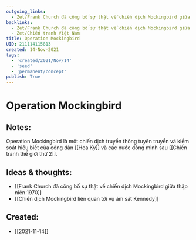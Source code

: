 ```yaml
---
outgoing_links:
  - Zet/Frank Church đã công bố sự thật về chiến dịch Mockingbird giữa thập niên 1970
backlinks:
  - Zet/Frank Church đã công bố sự thật về chiến dịch Mockingbird giữa thập niên 1970
  - Zet/Chiến tranh Việt Nam
title: Operation Mockingbird
UID: 211114115813
created: 14-Nov-2021
tags:
  - 'created/2021/Nov/14'
  - 'seed'
  - 'permanent/concept'
publish: True
---
```

# Operation Mockingbird

## Notes:
Operation Mockingbird là một chiến dịch truyền thông tuyên truyền và kiểm soát hiểu biết của công dân [[Hoa Kỳ]] và các nước đồng minh sau [[Chiến tranh thế giới thứ 2]].



## Ideas & thoughts:
- [[Frank Church đã công bố sự thật về chiến dịch Mockingbird giữa thập niên 1970]]
- [[Chiến dịch Mockingbird liên quan tới vụ ám sát Kennedy]]


## Created:
- [[2021-11-14]]
